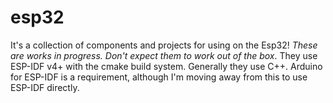 # esp32

It's a collection of components and projects for using on the Esp32! _These are works in progress. Don't expect them to work out of the box_. They use ESP-IDF v4+ with the cmake build system. Generally they use C++. Arduino for ESP-IDF is a requirement, although I'm moving away from this to use ESP-IDF directly.
